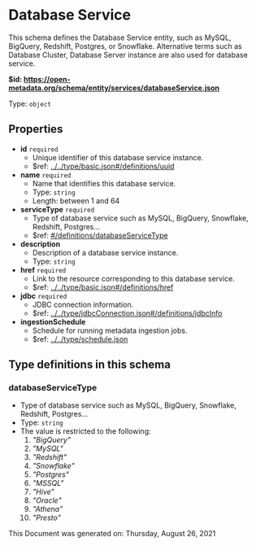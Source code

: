 # Database Service

This schema defines the Database Service entity, such as MySQL, BigQuery, Redshift, Postgres, or Snowflake. Alternative terms such as Database Cluster, Database Server instance are also used for database service.

<b id="https/open-metadata.org/schema/entity/services/databaseservice.json">&#36;id: https://open-metadata.org/schema/entity/services/databaseService.json</b>

Type: `object`

## Properties
 - **id** `required`
	 - Unique identifier of this database service instance.
	 - $ref: [../../type/basic.json#/definitions/uuid](../types/basic.md#uuid)
 - **name** `required`
	 - Name that identifies this database service.
	 - Type: `string`
	 - Length: between 1 and 64
 - **serviceType** `required`
	 - Type of database service such as MySQL, BigQuery, Snowflake, Redshift, Postgres...
	 - $ref: [#/definitions/databaseServiceType](#databaseservicetype)
 - **description**
	 - Description of a database service instance.
	 - Type: `string`
 - **href** `required`
	 - Link to the resource corresponding to this database service.
	 - $ref: [../../type/basic.json#/definitions/href](../types/basic.md#href)
 - **jdbc** `required`
	 - JDBC connection information.
	 - $ref: [../../type/jdbcConnection.json#/definitions/jdbcInfo](../types/jdbcconnection.md#jdbcinfo)
 - **ingestionSchedule**
	 - Schedule for running metadata ingestion jobs.
	 - $ref: [../../type/schedule.json](../types/schedule.md)


## Type definitions in this schema
### databaseServiceType

 - Type of database service such as MySQL, BigQuery, Snowflake, Redshift, Postgres...
 - Type: `string`
 - The value is restricted to the following: 
	 1. _"BigQuery"_
	 2. _"MySQL"_
	 3. _"Redshift"_
	 4. _"Snowflake"_
	 5. _"Postgres"_
	 6. _"MSSQL"_
	 7. _"Hive"_
	 8. _"Oracle"_
	 9. _"Athena"_
	 10. _"Presto"_



This Document was generated on: Thursday, August 26, 2021
